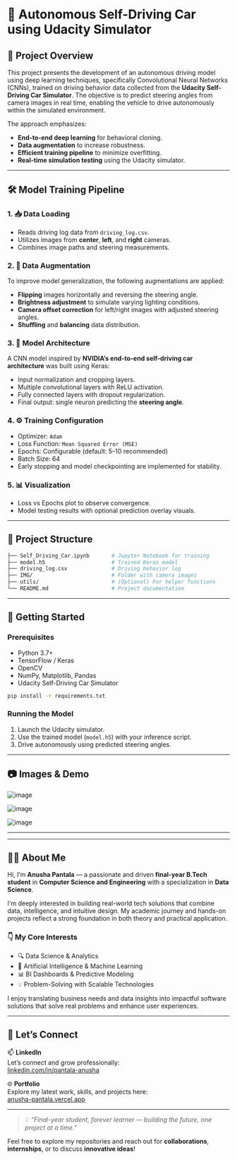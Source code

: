 # 🚗 Autonomous Self-Driving Car using Udacity Simulator

## 📌 Project Overview

This project presents the development of an autonomous driving model using deep learning techniques, specifically Convolutional Neural Networks (CNNs), trained on driving behavior data collected from the **Udacity Self-Driving Car Simulator**. The objective is to predict steering angles from camera images in real time, enabling the vehicle to drive autonomously within the simulated environment.

The approach emphasizes:
- **End-to-end deep learning** for behavioral cloning.
- **Data augmentation** to increase robustness.
- **Efficient training pipeline** to minimize overfitting.
- **Real-time simulation testing** using the Udacity simulator.

---

## 🛠️ Model Training Pipeline

### 1. 📥 Data Loading
- Reads driving log data from `driving_log.csv`.
- Utilizes images from **center**, **left**, and **right** cameras.
- Combines image paths and steering measurements.

### 2. 🎨 Data Augmentation
To improve model generalization, the following augmentations are applied:
- **Flipping** images horizontally and reversing the steering angle.
- **Brightness adjustment** to simulate varying lighting conditions.
- **Camera offset correction** for left/right images with adjusted steering angles.
- **Shuffling** and **balancing** data distribution.

### 3. 🧠 Model Architecture
A CNN model inspired by **NVIDIA’s end-to-end self-driving car architecture** was built using Keras:
- Input normalization and cropping layers.
- Multiple convolutional layers with ReLU activation.
- Fully connected layers with dropout regularization.
- Final output: single neuron predicting the **steering angle**.

### 4. ⚙️ Training Configuration
- Optimizer: `Adam`
- Loss Function: `Mean Squared Error (MSE)`
- Epochs: Configurable (default: 5–10 recommended)
- Batch Size: 64
- Early stopping and model checkpointing are implemented for stability.

### 5. 📊 Visualization
- Loss vs Epochs plot to observe convergence.
- Model testing results with optional prediction overlay visuals.

---

## 📁 Project Structure

```bash
├── Self_Driving_Car.ipynb       # Jupyter Notebook for training
├── model.h5                     # Trained Keras model
├── driving_log.csv              # Driving behavior log
├── IMG/                         # Folder with camera images
├── utils/                       # (Optional) For helper functions
└── README.md                    # Project documentation
```

---

## 🚀 Getting Started

### Prerequisites
- Python 3.7+
- TensorFlow / Keras
- OpenCV
- NumPy, Matplotlib, Pandas
- Udacity Self-Driving Car Simulator

```bash
pip install -r requirements.txt
```

### Running the Model
1. Launch the Udacity simulator.
2. Use the trained model (`model.h5`) with your inference script.
3. Drive autonomously using predicted steering angles.

---

## 📷 Images & Demo

![image](https://github.com/user-attachments/assets/0adc51dc-d56e-443f-a423-c394949fa588)


![image](https://github.com/user-attachments/assets/f66bccc1-5419-4921-9e41-961e7509c53c)


![image](https://github.com/user-attachments/assets/2d30b0b4-3f55-4f75-9641-a7b2b0e0bacc)

---
---

## 👩‍💻 About Me

Hi, I’m **Anusha Pantala** — a passionate and driven **final-year B.Tech student** in **Computer Science and Engineering** with a specialization in **Data Science**.

I'm deeply interested in building real-world tech solutions that combine data, intelligence, and intuitive design. My academic journey and hands-on projects reflect a strong foundation in both theory and practical application.

### 👇 My Core Interests
- 🔍 Data Science & Analytics  
- 🤖 Artificial Intelligence & Machine Learning  
- 📊 BI Dashboards & Predictive Modeling  
- 💡 Problem-Solving with Scalable Technologies

I enjoy translating business needs and data insights into impactful software solutions that solve real problems and enhance user experiences.

---

## 🔗 Let’s Connect

📫 **LinkedIn**  
Let’s connect and grow professionally:  
[linkedin.com/in/pantala-anusha](https://www.linkedin.com/in/pantala-anusha/)

🌐 **Portfolio**  
Explore my latest work, skills, and projects here:  
[anusha-pantala.vercel.app](https://anusha-pantala.vercel.app)

---

> 💡 _“Final-year student, forever learner — building the future, one project at a time.”_

Feel free to explore my repositories and reach out for **collaborations**, **internships**, or to discuss **innovative ideas**!


